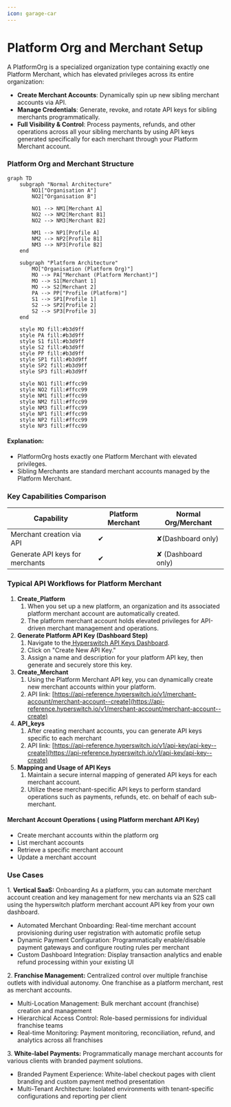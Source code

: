 ```yaml
---
icon: garage-car
---
```


# Platform Org and Merchant Setup

A PlatformOrg is a specialized organization type containing exactly one Platform Merchant, which has elevated privileges across its entire organization:

* **Create Merchant Accounts**: Dynamically spin up new sibling merchant accounts via API.
* **Manage Credentials**: Generate, revoke, and rotate API keys for sibling merchants programmatically.
* **Full Visibility & Control**: Process payments, refunds, and other operations across all your sibling merchants by using API keys generated specifically for each merchant through your Platform Merchant account.

### &#x20;Platform Org and Merchant Structure

```mermaid
graph TD
    subgraph "Normal Architecture"
        NO1["Organisation A"]
        NO2["Organisation B"]
        
        NO1 --> NM1[Merchant A]
        NO2 --> NM2[Merchant B1]
        NO2 --> NM3[Merchant B2]
        
        NM1 --> NP1[Profile A]
        NM2 --> NP2[Profile B1]
        NM3 --> NP3[Profile B2]
    end

    subgraph "Platform Architecture"
        MO["Organisation (Platform Org)"]
        MO --> PA["Merchant (Platform Merchant)"]
        MO --> S1[Merchant 1]
        MO --> S2[Merchant 2]
        PA --> PP["Profile (Platform)"]
        S1 --> SP1[Profile 1]
        S2 --> SP2[Profile 2]
        S2 --> SP3[Profile 3]
    end
        
    style MO fill:#b3d9ff
    style PA fill:#b3d9ff
    style S1 fill:#b3d9ff
    style S2 fill:#b3d9ff
    style PP fill:#b3d9ff
    style SP1 fill:#b3d9ff
    style SP2 fill:#b3d9ff
    style SP3 fill:#b3d9ff
    
    style NO1 fill:#ffcc99
    style NO2 fill:#ffcc99
    style NM1 fill:#ffcc99
    style NM2 fill:#ffcc99
    style NM3 fill:#ffcc99
    style NP1 fill:#ffcc99
    style NP2 fill:#ffcc99
    style NP3 fill:#ffcc99
```

#### **Explanation:**

* PlatformOrg hosts exactly one Platform Merchant with elevated privileges.
* Sibling Merchants are standard merchant accounts managed by the Platform Merchant.

### Key Capabilities Comparison

| **Capability**                  | **Platform Merchant** | **Normal Org/Merchant** |
| ------------------------------- | --------------------- | ----------------------- |
| Merchant creation via API       | ✔                     | ✘(Dashboard only)       |
| Generate API keys for merchants | ✔                     | ✘ (Dashboard only)      |

### Typical API Workflows for Platform Merchant

1. **Create\_Platform**
   1. When you set up a new platform, an organization and its associated platform merchant account are automatically created.
   2. The platform merchant account holds elevated privileges for API-driven merchant management and operations.
2. **Generate Platform API Key (Dashboard Step)**
   1. Navigate to the[ Hyperswitch API Keys Dashboard](https://app.hyperswitch.io/dashboard/developer-api-keys).
   2. Click on "Create New API Key."
   3. Assign a name and description for your platform API key, then generate and securely store this key.
3. **Create\_Merchant**
   1. Using the Platform Merchant API key, you can dynamically create new merchant accounts within your platform.
   2. API link: [https://api-reference.hyperswitch.io/v1/merchant-account/merchant-account--create](https://api-reference.hyperswitch.io/v1/merchant-account/merchant-account--create)
4. **API\_keys**
   1. After creating merchant accounts, you can generate API keys specific to each merchant
   2. API link: [https://api-reference.hyperswitch.io/v1/api-key/api-key--create](https://api-reference.hyperswitch.io/v1/api-key/api-key--create)
5. **Mapping and Usage of API Keys**
   1. Maintain a secure internal mapping of generated API keys for each merchant account.
   2. Utilize these merchant-specific API keys to perform standard operations such as payments, refunds, etc. on behalf of each sub-merchant.

#### Merchant Account Operations ( using Platform merchant API Key)

* Create merchant accounts within the platform org
* List merchant accounts
* Retrieve a specific merchant account
* Update a merchant account

### **Use Cases**

1\. **Vertical SaaS:** Onboarding As a platform, you can automate merchant account creation and key management for new merchants via an S2S call using the hyperswitch platform merchant account API key from your own dashboard.

* Automated Merchant Onboarding: Real-time merchant account provisioning during user registration with automatic profile setup
* Dynamic Payment Configuration: Programmatically enable/disable payment gateways and configure routing rules per merchant
* Custom Dashboard Integration: Display transaction analytics and enable refund processing within your existing UI

2\. **Franchise Management:** Centralized control over multiple franchise outlets with individual autonomy. One franchise as a platform merchant, rest as merchant accounts.

* Multi-Location Management: Bulk merchant account (franchise) creation and management
* Hierarchical Access Control: Role-based permissions for individual franchise teams
* Real-time Monitoring: Payment monitoring, reconciliation, refund, and analytics across all franchises

3\. **White-label Payments:** Programmatically manage merchant accounts for various clients with branded payment solutions.

* Branded Payment Experience: White-label checkout pages with client branding and custom payment method presentation
* Multi-Tenant Architecture: Isolated environments with tenant-specific configurations and reporting per client
